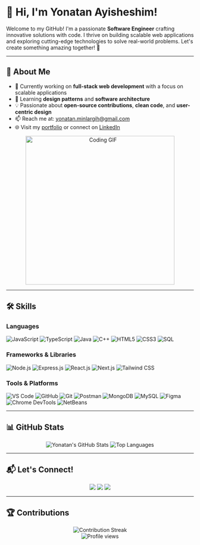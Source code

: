 
<!---
Yonatan-minlargih/Yonatan-minlargih is a ✨ special ✨ repository because its `README.md` (this file) appears on your GitHub profile.
You can click the Preview link to take a look at your changes.
--->

# 👋 Hi, I'm Yonatan Ayisheshim!

Welcome to my GitHub! I'm a passionate **Software Engineer** crafting innovative solutions with code. I thrive on building scalable web applications and exploring cutting-edge technologies to solve real-world problems. Let's create something amazing together! 🚀

---

## 🌟 About Me
- 🔭 Currently working on **full-stack web development** with a focus on scalable applications
- 🌱 Learning **design patterns** and **software architecture**
- 💡 Passionate about **open-source contributions**, **clean code**, and **user-centric design**
- 📫 Reach me at: [yonatan.minlargih@gmail.com](mailto:yonatan.minlargih@gmail.com)
- 🌐 Visit my [portfolio](https://www.yonatanayisheshim.vercel.app) or connect on [LinkedIn](https://www.linkedin.com/in/yonatan-minlargih-95358b25a)

<div align="center">
  <img src="https://media.giphy.com/media/L1R1tvI9svkIWwpVYr/giphy.gif" alt="Coding GIF" width="400" />
</div>

---

## 🛠️ Skills
### Languages
![JavaScript](https://img.shields.io/badge/-JavaScript-F7DF1E?style=flat&logo=javascript&logoColor=black)
![TypeScript](https://img.shields.io/badge/-TypeScript-3178C6?style=flat&logo=typescript&logoColor=white)
![Java](https://img.shields.io/badge/-Java-007396?style=flat&logo=java&logoColor=white)
![C++](https://img.shields.io/badge/-C++-00599C?style=flat&logo=cplusplus&logoColor=white)
![HTML5](https://img.shields.io/badge/-HTML5-E34F26?style=flat&logo=html5&logoColor=white)
![CSS3](https://img.shields.io/badge/-CSS3-1572B6?style=flat&logo=css3&logoColor=white)
![SQL](https://img.shields.io/badge/-SQL-4479A1?style=flat&logo=postgresql&logoColor=white)

### Frameworks & Libraries
![Node.js](https://img.shields.io/badge/-Node.js-339933?style=flat&logo=nodedotjs&logoColor=white)
![Express.js](https://img.shields.io/badge/-Express.js-000000?style=flat&logo=express&logoColor=white)
![React.js](https://img.shields.io/badge/-React.js-61DAFB?style=flat&logo=react&logoColor=black)
![Next.js](https://img.shields.io/badge/-Next.js-000000?style=flat&logo=nextdotjs&logoColor=white)
![Tailwind CSS](https://img.shields.io/badge/-Tailwind_CSS-38B2AC?style=flat&logo=tailwind-css&logoColor=white)

### Tools & Platforms
![VS Code](https://img.shields.io/badge/-VS_Code-007ACC?style=flat&logo=visualstudiocode&logoColor=white)
![GitHub](https://img.shields.io/badge/-GitHub-181717?style=flat&logo=github&logoColor=white)
![Git](https://img.shields.io/badge/-Git-F05032?style=flat&logo=git&logoColor=white)
![Postman](https://img.shields.io/badge/-Postman-FF6C37?style=flat&logo=postman&logoColor=white)
![MongoDB](https://img.shields.io/badge/-MongoDB-47A248?style=flat&logo=mongodb&logoColor=white)
![MySQL](https://img.shields.io/badge/-MySQL-4479A1?style=flat&logo=mysql&logoColor=white)
![Figma](https://img.shields.io/badge/-Figma-F24E1E?style=flat&logo=figma&logoColor=white)
![Chrome DevTools](https://img.shields.io/badge/-Chrome_DevTools-4285F4?style=flat&logo=googlechrome&logoColor=white)
![NetBeans](https://img.shields.io/badge/-NetBeans-1B6AC6?style=flat&logo=apache-netbeans-ide&logoColor=white)

---

## 📊 GitHub Stats
<div align="center">
  <img src="https://github-readme-stats.vercel.app/api?username=Yonatan-minlargih&show_icons=true&theme=dracula" alt="Yonatan's GitHub Stats" />
  <img src="https://github-readme-stats.vercel.app/api/top-langs/?username=Yonatan-minlargih&layout=compact&theme=dracula" alt="Top Languages" />
</div>

---

## 📬 Let's Connect!
<div align="center">
  <a href="mailto:yonatan.minlargih@gmail.com"><img src="https://img.shields.io/badge/-Email-D14836?style=flat&logo=gmail&logoColor=white" /></a>
  <a href="https://www.linkedin.com/in/yonatan-minlargih-95358b25a"><img src="https://img.shields.io/badge/-LinkedIn-0077B5?style=flat&logo=linkedin&logoColor=white" /></a>
  <a href="https://www.yonatanayisheshim.vercel.app"><img src="https://img.shields.io/badge/-Portfolio-FF6F61?style=flat&logo=vercel&logoColor=white" /></a>
</div>

---

## 🏆 Contributions
<div align="center">
  <img src="https://github-readme-streak-stats.herokuapp.com/?user=Yonatan-minlargih&theme=dracula" alt="Contribution Streak" />
</div>

<div align="center">
  <img src="https://komarev.com/ghpvc/?username=Yonatan-minlargih&color=brightgreen" alt="Profile views" />
</div>
